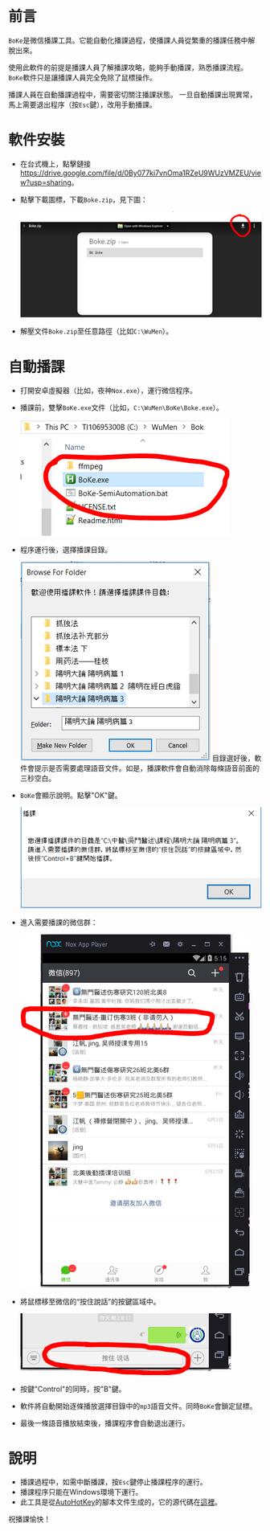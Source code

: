 # 前言

`BoKe`是微信播課工具。它能自動化播課過程，使播課人員從繁重的播課任務中解脫出來。

使用此軟件的前提是播課人員了解播課攻略，能夠手動播課，熟悉播課流程。 `BoKe`軟件只是讓播課人員完全免除了鼠標操作。

播課人員在自動播課過程中，需要密切關注播課狀態。 一旦自動播課出現異常，馬上需要退出程序（按`Esc`鍵），改用手動播課。

# 軟件安裝

- 在台式機上，點擊鏈接<https://drive.google.com/file/d/0By077ki7vnOma1RZeU9WUzVMZEU/view?usp=sharing>。
- 點擊下載圖標，下載`Boke.zip`，見下圖：

	![](Download.png)

- 解壓文件`Boke.zip`至任意路徑（比如`C:\WuMen`）。

# 自動播課

- 打開安卓虛擬器（比如，夜神`Nox.exe`），運行微信程序。

- 播課前，雙擊`BoKe.exe`文件（比如，`C:\WuMen\BoKe\Boke.exe`）。

	![](RunBoke.png)

- 程序運行後，選擇播課目錄。

	![](ChooseDirectory.png)
	目錄選好後，軟件會提示是否需要處理語音文件。如是，播課軟件會自動消除每條語音前面的三秒空白。

- `BoKe`會顯示說明。點擊"OK"鍵。

	![](Instructions.png)

- 進入需要播課的微信群：

	![](EnterGroup.png)
	
- 將鼠標移至微信的“按住說話”的按鍵區域中。

	![](Talk.png)
	
- 按鍵"Control"的同時，按"B"鍵。
- 軟件將自動開始逐條播放選擇目錄中的`mp3`語音文件。同時`BoKe`會鎖定鼠標。
- 最後一條語音播放結束後，播課程序會自動退出運行。

# 說明

- 播課過程中，如需中斷播課，按`Esc`鍵停止播課程序的運行。
- 播課程序只能在Windows環境下運行。
- 此工具是從[AutoHotKey][1]的腳本文件生成的，它的源代碼在[這裡][2]。


祝播課愉快！

[1]: https://www.autohotkey.com/
[2]: https://github.com/fan-jiang/BoKe

